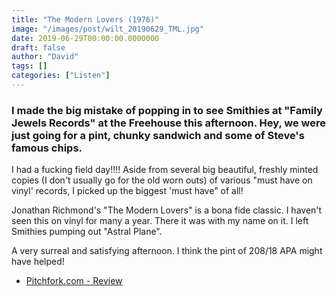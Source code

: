 ```yaml
---
title: "The Modern Lovers (1976)"
image: "/images/post/wilt_20190629_TML.jpg"
date: 2019-06-29T00:00:00.0000000
draft: false
author: "David"
tags: []
categories: ["Listen"]
---
```

### I made the big mistake of popping in to see Smithies at "Family Jewels Records" at the Freehouse this afternoon. Hey, we were just going for a pint, chunky sandwich and some of Steve's famous chips.

 I had a fucking field day!!!! Aside from several big beautiful, freshly minted copies (I don't usually go for the old worn outs) of various  "must have on vinyl' records,  I picked up the biggest 'must have" of all!

 Jonathan Richmond's "The Modern Lovers" is a bona fide classic. I haven't seen this on vinyl for many a year. There it was with my name on it. I left Smithies pumping out "Astral Plane". 

 A very surreal and satisfying afternoon. I think the pint of 208/18 APA might have helped!

-  [Pitchfork.com - Review](https://pitchfork.com/reviews/albums/10645-the-modern-lovers/)